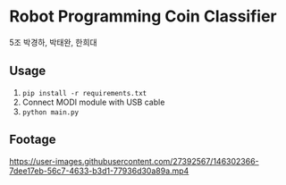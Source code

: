 # Robot Programming Coin Classifier

5조 박경하, 박태완, 한희대

## Usage

1. `pip install -r requirements.txt`
2. Connect MODI module with USB cable
3. `python main.py`


## Footage 

https://user-images.githubusercontent.com/27392567/146302366-7dee17eb-56c7-4633-b3d1-77936d30a89a.mp4

